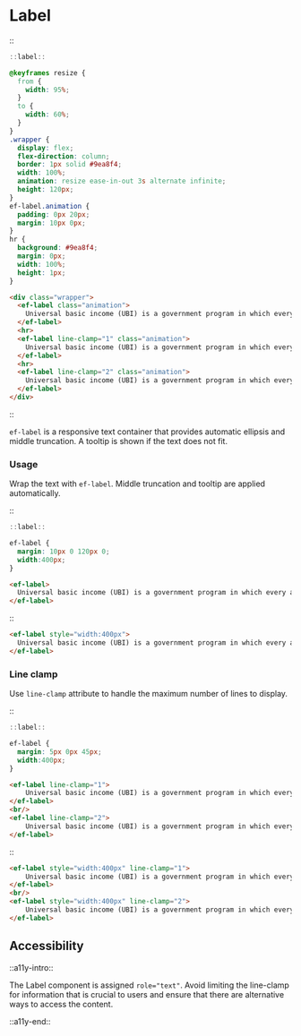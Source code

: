 <!--
type: page
title: Label
location: ./elements/label
layout: default
-->

# Label

::
```javascript
::label::
```
```css
@keyframes resize {
  from {
    width: 95%;
  }
  to {
    width: 60%;
  }
}
.wrapper {
  display: flex;
  flex-direction: column;
  border: 1px solid #9ea8f4;
  width: 100%;
  animation: resize ease-in-out 3s alternate infinite;
  height: 120px;
}
ef-label.animation {
  padding: 0px 20px;
  margin: 10px 0px;
}
hr {
  background: #9ea8f4;
  margin: 0px;
  width: 100%;
  height: 1px;
}
```
```html
<div class="wrapper">
  <ef-label class="animation">
    Universal basic income (UBI) is a government program in which every adult citizen receives a set amount of money on a regular basis. The goals of a basic income system are to alleviate poverty and replace other need-based social programs that potentially require greater bureaucratic involvement.
  </ef-label>
  <hr>
  <ef-label line-clamp="1" class="animation">
    Universal basic income (UBI) is a government program in which every adult citizen receives a set amount of money on a regular basis. The goals of a basic income system are to alleviate poverty and replace other need-based social programs that potentially require greater bureaucratic involvement.
  </ef-label>
  <hr>
  <ef-label line-clamp="2" class="animation">
    Universal basic income (UBI) is a government program in which every adult citizen receives a set amount of money on a regular basis. The goals of a basic income system are to alleviate poverty and replace other need-based social programs that potentially require greater bureaucratic involvement.
  </ef-label>
</div>
```
::

`ef-label` is a responsive text container that provides automatic ellipsis and middle truncation. A tooltip is shown if the text does not fit.

### Usage

Wrap the text with `ef-label`. Middle truncation and tooltip are applied automatically.

::
```javascript
::label::
```
```css
ef-label {
  margin: 10px 0 120px 0;
  width:400px;
}
```
```html
<ef-label>
  Universal basic income (UBI) is a government program in which every adult citizen receives a set amount of money on a regular basis. The goals of a basic income system are to alleviate poverty and replace other need-based social programs that potentially require greater bureaucratic involvement.
</ef-label>
```
::

```html
<ef-label style="width:400px">
  Universal basic income (UBI) is a government program in which every adult citizen receives a set amount of money on a regular basis. The goals of a basic income system are to alleviate poverty and replace other need-based social programs that potentially require greater bureaucratic involvement.
</ef-label>
```

### Line clamp

Use `line-clamp` attribute to handle the maximum number of lines to display.

::
```javascript
::label::
```
```css
ef-label {
  margin: 5px 0px 45px;
  width:400px;
}
```
```html
<ef-label line-clamp="1">
    Universal basic income (UBI) is a government program in which every adult citizen receives a set amount of money on a regular basis. The goals of a basic income system are to alleviate poverty and replace other need-based social programs that potentially require greater bureaucratic involvement.
</ef-label>
<br/>
<ef-label line-clamp="2">
    Universal basic income (UBI) is a government program in which every adult citizen receives a set amount of money on a regular basis. The goals of a basic income system are to alleviate poverty and replace other need-based social programs that potentially require greater bureaucratic involvement.
</ef-label>
```
::

```html
<ef-label style="width:400px" line-clamp="1">
    Universal basic income (UBI) is a government program in which every adult citizen receives a set amount of money on a regular basis. The goals of a basic income system are to alleviate poverty and replace other need-based social programs that potentially require greater bureaucratic involvement.
</ef-label>
<br/>
<ef-label style="width:400px" line-clamp="2">
    Universal basic income (UBI) is a government program in which every adult citizen receives a set amount of money on a regular basis. The goals of a basic income system are to alleviate poverty and replace other need-based social programs that potentially require greater bureaucratic involvement.
</ef-label>
```

## Accessibility
::a11y-intro::

The Label component is assigned `role="text"`. Avoid limiting the line-clamp for information that is crucial to users and ensure that there are alternative ways to access the content. 

::a11y-end::
